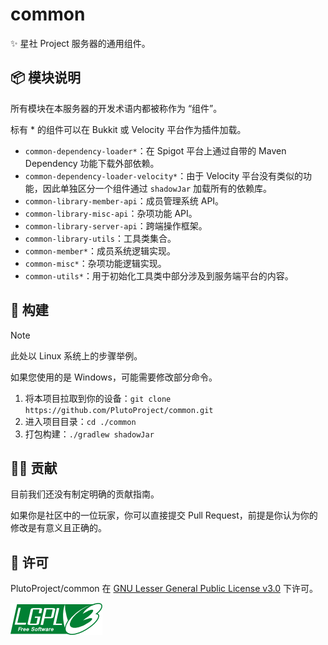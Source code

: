 # common

✨ 星社 Project 服务器的通用组件。

## 📦 模块说明

所有模块在本服务器的开发术语内都被称作为 “组件”。

标有 * 的组件可以在 Bukkit 或 Velocity 平台作为插件加载。

- `common-dependency-loader*`：在 Spigot 平台上通过自带的 Maven Dependency 功能下载外部依赖。
- `common-dependency-loader-velocity*`：由于 Velocity 平台没有类似的功能，因此单独区分一个组件通过 `shadowJar` 加载所有的依赖库。
- `common-library-member-api`：成员管理系统 API。
- `common-library-misc-api`：杂项功能 API。
- `common-library-server-api`：跨端操作框架。
- `common-library-utils`：工具类集合。
- `common-member*`：成员系统逻辑实现。
- `common-misc*`：杂项功能逻辑实现。
- `common-utils*`：用于初始化工具类中部分涉及到服务端平台的内容。

## 🔧 构建

> [!NOTE]
>
> 此处以 Linux 系统上的步骤举例。
> 
> 如果您使用的是 Windows，可能需要修改部分命令。
> 

1. 将本项目拉取到你的设备：`git clone https://github.com/PlutoProject/common.git`
2. 进入项目目录：`cd ./common`
3. 打包构建：`./gradlew shadowJar`

## 👨‍💻 贡献

目前我们还没有制定明确的贡献指南。

如果你是社区中的一位玩家，你可以直接提交 Pull Request，前提是你认为你的修改是有意义且正确的。

## 📄️ 许可

PlutoProject/common 在 [GNU Lesser General Public License v3.0](https://www.gnu.org/licenses/lgpl-3.0.html) 下许可。

![license](lgpl-v3.png)